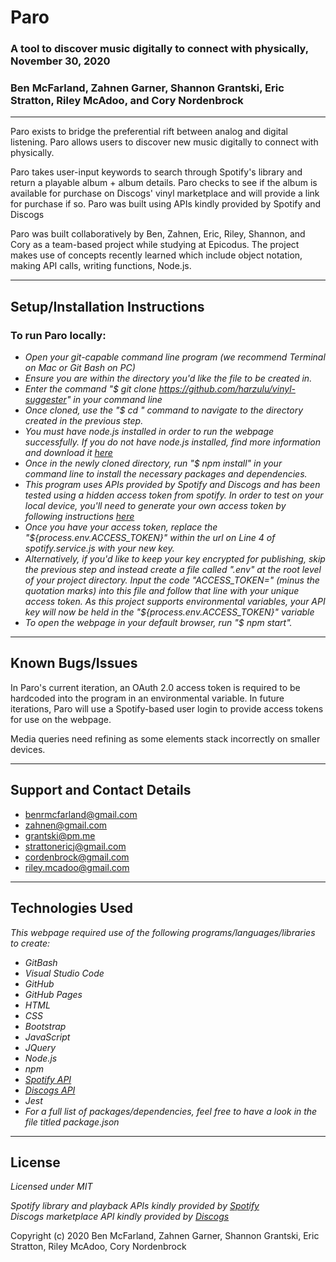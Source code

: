 # **Paro**
### A tool to discover music digitally to connect with physically, November 30, 2020

### Ben McFarland, Zahnen Garner, Shannon Grantski, Eric Stratton, Riley McAdoo, and Cory Nordenbrock

---  

Paro exists to bridge the preferential rift between analog and digital listening. Paro allows users to discover new music digitally to connect with physically.

Paro takes user-input keywords to search through Spotify's library and return a playable album + album details. Paro checks to see if the album is available for purchase on Discogs' vinyl marketplace and will provide a link for purchase if so. Paro was built using APIs kindly provided by Spotify and Discogs

Paro was built collaboratively by Ben, Zahnen, Eric, Riley, Shannon, and Cory as a team-based project while studying at Epicodus. The project makes use of concepts recently learned which include object notation, making API calls, writing functions, Node.js.  

---  

## Setup/Installation Instructions

### To run Paro locally:

* _Open your git-capable command line program (we recommend Terminal on Mac or Git Bash on PC)_
* _Ensure you are within the directory you'd like the file to be created in._
* _Enter the command "$ git clone https://github.com/harzulu/vinyl-suggester" in your command line_
* _Once cloned, use the "$ cd " command to navigate to the directory created in the previous step._
* _You must have node.js installed in order to run the webpage successfully. If you do not have node.js installed, find more information and download it [here](https://nodejs.org/en/download/)_
* _Once in the newly cloned directory, run "$ npm install" in your command line to install the necessary packages and dependencies._
* _This program uses APIs provided by Spotify and Discogs and has been tested using a hidden access token from spotify. In order to test on your local device, you'll need to generate your own access token by following instructions [here](https://developer.spotify.com/documentation/web-api/)_
* _Once you have your access token, replace the "${process.env.ACCESS_TOKEN}" within the url on Line 4 of spotify.service.js with your new key._
* _Alternatively, if you'd like to keep your key encrypted for publishing, skip the previous step and instead create a file called ".env" at the root level of your project directory. Input the code "ACCESS_TOKEN=" (minus the quotation marks) into this file and follow that line with your unique access token. As this project supports environmental variables, your API key will now be held in the "${process.env.ACCESS_TOKEN}" variable_
* _To open the webpage in your default browser, run "$ npm start"._

---  

## Known Bugs/Issues

In Paro's current iteration, an OAuth 2.0 access token is required to be hardcoded into the program in an environmental variable. In future iterations, Paro will use a Spotify-based user login to provide access tokens for use on the webpage.

Media queries need refining as some elements stack incorrectly on smaller devices.



---  


## Support and Contact Details

* benrmcfarland@gmail.com
* zahnen@gmail.com
* grantski@pm.me
* strattonericj@gmail.com
* cordenbrock@gmail.com
* riley.mcadoo@gmail.com

---  

## Technologies Used

_This webpage required use of the following programs/languages/libraries to create:_
* _GitBash_
* _Visual Studio Code_
* _GitHub_
* _GitHub Pages_
* _HTML_
* _CSS_
* _Bootstrap_
* _JavaScript_
* _JQuery_
* _Node.js_
* _npm_
* _[Spotify API](https://developer.spotify.com/documentation/web-api/)_
* _[Discogs API](https://www.discogs.com/developers/)_
* _Jest_
* _For a full list of packages/dependencies, feel free to have a look in the file titled package.json_

---  

## License

*Licensed under MIT*

*Spotify library and playback APIs kindly provided by [Spotify](https://developer.spotify.com/documentation/web-api/)*  
*Discogs marketplace API kindly provided by [Discogs](https://www.discogs.com/developers/)*  

Copyright (c) 2020 Ben McFarland, Zahnen Garner, Shannon Grantski, Eric Stratton, Riley McAdoo, Cory Nordenbrock